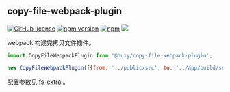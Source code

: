 ## copy-file-webpack-plugin

[![GitHub license](https://img.shields.io/badge/license-MIT-blue.svg)](https://github.com/ahyiru/copy-file-webpack-plugin/blob/develop/LICENSE)
[![npm version](https://img.shields.io/npm/v/@huxy/copy-file-webpack-plugin.svg)](https://www.npmjs.com/package/@huxy/copy-file-webpack-plugin)
[![npm](https://img.shields.io/npm/dt/@huxy/copy-file-webpack-plugin)](https://www.npmjs.com/package/@huxy/copy-file-webpack-plugin)
[![](https://img.shields.io/badge/blog-ihuxy-blue.svg)](http://ihuxy.com/)

webpack 构建完拷贝文件插件。

```javascript
import CopyFileWebpackPlugin from '@huxy/copy-file-webpack-plugin';

new CopyFileWebpackPlugin([{from: '../public/src', to: '../app/build/src'}]),

```

配置参数见 [fs-extra](https://www.npmjs.com/package/fs-extra) 。
